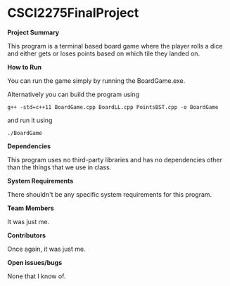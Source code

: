 # CSCI2275FinalProject

**Project Summary**

This program is a terminal based board game where the player rolls a dice and either gets or loses points based on which tile they landed on.

**How to Run**

You can run the game simply by running the BoardGame.exe.

Alternatively you can build the program using

```
g++ -std=c++11 BoardGame.cpp BoardLL.cpp PointsBST.cpp -o BoardGame
```

and run it using

```
./BoardGame
```

**Dependencies**

This program uses no third-party libraries and has no dependencies other than the things that we use in class.

**System Requirements**

There shouldn't be any specific system requirements for this program.

**Team Members**

It was just me.

**Contributors**

Once again, it was just me.

**Open issues/bugs**

None that I know of.
